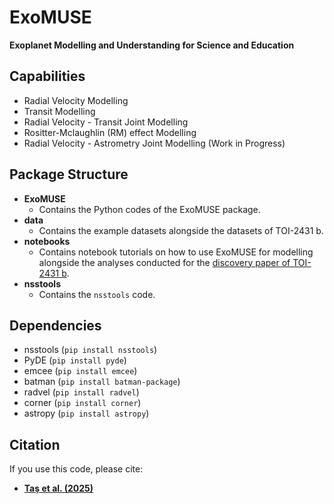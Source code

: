 # ExoMUSE
**Exoplanet Modelling and Understanding for Science and Education**

## Capabilities
* Radial Velocity Modelling
* Transit Modelling
* Radial Velocity - Transit Joint Modelling
* Rositter-Mclaughlin (RM) effect Modelling
* Radial Velocity - Astrometry Joint Modelling (Work in Progress)

## Package Structure
* **ExoMUSE**
  * Contains the Python codes of the ExoMUSE package.
* **data**
  * Contains the example datasets alongside the datasets of TOI-2431 b.
* **notebooks**
  * Contains notebook tutorials on how to use ExoMUSE for modelling alongside the analyses conducted for the [discovery paper of TOI-2431 b](https://arxiv.org/abs/2507.08464).
* **nsstools**
  * Contains the `nsstools` code.

## Dependencies
* nsstools (`pip install nsstools`)
* PyDE (`pip install pyde`)
* emcee (`pip install emcee`)
* batman (`pip install batman-package`)
* radvel (`pip install radvel`)
* corner (`pip install corner`)
* astropy (`pip install astropy`)

## Citation
If you use this code, please cite:
* **[Taş et al. (2025)](https://arxiv.org/abs/2507.08464)**
